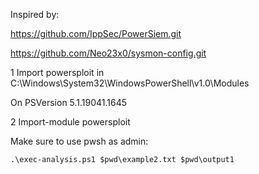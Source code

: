 Inspired by:

https://github.com/IppSec/PowerSiem.git 

https://github.com/Neo23x0/sysmon-config.git 

1 Import powersploit in C:\Windows\System32\WindowsPowerShell\v1.0\Modules

On PSVersion  5.1.19041.1645

2 Import-module powersploit

Make sure to use pwsh as admin:

`.\exec-analysis.ps1 $pwd\example2.txt $pwd\output1`

